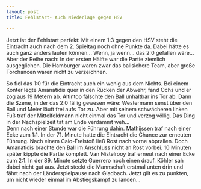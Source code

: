 ```yaml
---
layout: post
title: Fehlstart- Auch Niederlage gegen HSV

---
```


Jetzt ist der Fehlstart perfekt: Mit einem 1:3 gegen den HSV steht die Eintracht auch nach dem 2. Spieltag noch ohne Punkte da. Dabei hätte es auch ganz anders laufen können... Wenn, ja wenn... das 2:0 gefallen wäre... Aber der Reihe nach: In der ersten Hälfte war die Partie ziemlich ausgeglichen. Die Hamburger waren zwar das ballsichere Team, aber große Torchancen waren nicht zu verzeichnen.

So fiel das 1:0 für die Eintracht auch ein wenig aus dem Nichts. Bei einem Konter legte Amanatidis quer in den Rücken der Abwehr, fand Ochs und er zog aus 19 Metern ab. Altintop fälschte den Ball unhaltbar ins Tor ab. Dann die Szene, in der das 2:0 fällig gewesen wäre: Westermann senst über den Ball und Meier läuft frei aufs Tor zu. Aber mit seinem schwächeren linken Fuß traf der Mittelfeldmann nicht einmal das Tor und verzog völlig. Das Ding in der Nachspielzeit tat am Ende verdammt weh...  
Denn nach einer Stunde war die Führung dahin. Mathijssen traf nach einer Ecke zum 1:1. In der 71. Minute hatte die Eintracht die Chance zur erneuten Führung. Nach einem Caio-Freistoß ließ Rost nach vorne abprallen. Doch Amanatidis brachte den Ball im Anschluss nicht an Rost vorbei. 10 Minuten später kippte die Partie komplett. Van Nistelrooy traf erneut nach einer Ecke zum 2:1. In der 89. Minute setzte Guerrero noch einen drauf. Köhler sah dabei nicht gut aus. Jetzt steckt die Mannschaft erstmal unten drin und fährt nach der Länderspielpause nach Gladbach. Jetzt gilt es zu punkten, um nicht wieder einmal im Abstiegskampf zu landen...
